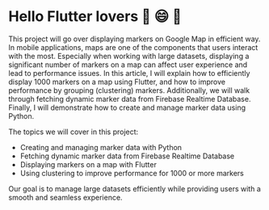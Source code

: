 # Hello Flutter lovers 💜 😄 💜
This project will go over displaying markers on Google Map in efficient way. In mobile applications, maps are one of the components that users interact with the most. Especially when working with large datasets, displaying a significant number of markers on a map can affect user experience and lead to performance issues. In this article, I will explain how to efficiently display 1000 markers on a map using Flutter, and how to improve performance by grouping (clustering) markers. Additionally, we will walk through fetching dynamic marker data from Firebase Realtime Database. Finally, I will demonstrate how to create and manage marker data using Python.

The topics we will cover in this project:
* Creating and managing marker data with Python
* Fetching dynamic marker data from Firebase Realtime Database
* Displaying markers on a map with Flutter  
* Using clustering to improve performance for 1000 or more markers

Our goal is to manage large datasets efficiently while providing users with a smooth and seamless experience.
